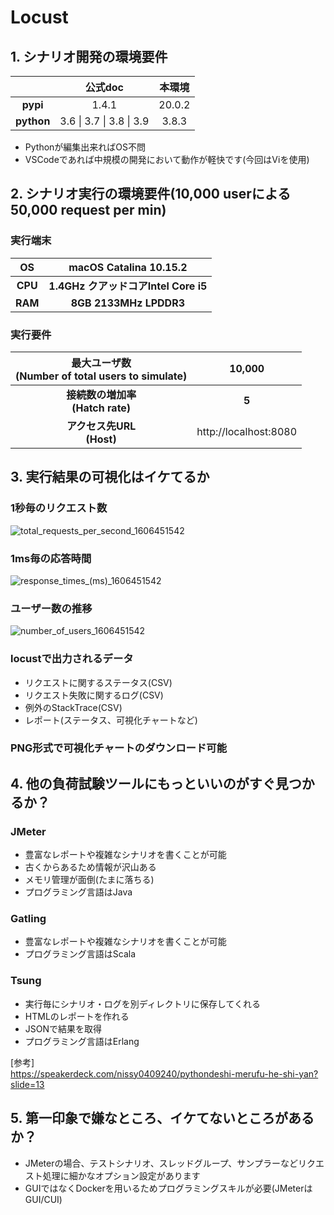 # Locust

## 1. シナリオ開発の環境要件
|        |  公式doc | 本環境 |
| :----: | :-------: | :----: |
| **pypi** | 1.4.1 | 20.0.2 |
| **python** | 3.6 \| 3.7 \| 3.8 \| 3.9 | 3.8.3 |
- Pythonが編集出来ればOS不問
- VSCodeであれば中規模の開発において動作が軽快です(今回はViを使用)
    
## 2. シナリオ実行の環境要件(10,000 userによる 50,000 request per min)
### 実行端末  
| OS  | macOS Catalina 10.15.2 |  
| :----: | :-------: |  
| **CPU** | **1.4GHz クアッドコアIntel Core i5** |  
| **RAM** | **8GB 2133MHz LPDDR3** |  
### 実行要件  
| 最大ユーザ数<br>(Number of total users to simulate) |  10,000   |
| :----: | :-------: |
| **接続数の増加率<br>(Hatch rate)** |  **5**    |
| **アクセス先URL<br>(Host)** | http://localhost:8080 |

## 3. 実行結果の可視化はイケてるか
### 1秒毎のリクエスト数
![total_requests_per_second_1606451542](https://user-images.githubusercontent.com/51310989/100414108-4be1b480-30bc-11eb-8e85-d03b4b452d28.png)
### 1ms毎の応答時間
![response_times_(ms)_1606451542](https://user-images.githubusercontent.com/51310989/100414110-4e440e80-30bc-11eb-84b8-bc8457b3efa6.png)
### ユーザー数の推移
![number_of_users_1606451542](https://user-images.githubusercontent.com/51310989/100414112-4f753b80-30bc-11eb-8111-240d34a6bf7e.png)
### locustで出力されるデータ
- リクエストに関するステータス(CSV)
- リクエスト失敗に関するログ(CSV)
- 例外のStackTrace(CSV)
- レポート(ステータス、可視化チャートなど)
### PNG形式で可視化チャートのダウンロード可能
## 4. 他の負荷試験ツールにもっといいのがすぐ見つかるか？
### JMeter
- 豊富なレポートや複雑なシナリオを書くことが可能  
- 古くからあるため情報が沢山ある  
- メモリ管理が面倒(たまに落ちる)
- プログラミング言語はJava
### Gatling
- 豊富なレポートや複雑なシナリオを書くことが可能  
- プログラミング言語はScala
### Tsung
- 実行毎にシナリオ・ログを別ディレクトリに保存してくれる
- HTMLのレポートを作れる
- JSONで結果を取得
- プログラミング言語はErlang

\[参考\] <br> https://speakerdeck.com/nissy0409240/pythondeshi-merufu-he-shi-yan?slide=13

## 5. 第一印象で嫌なところ、イケてないところがあるか？
  - JMeterの場合、テストシナリオ、スレッドグループ、サンプラーなどリクエスト処理に細かなオプション設定があります
  - GUIではなくDockerを用いるためプログラミングスキルが必要(JMeterはGUI/CUI)
